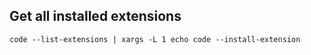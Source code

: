 ## Get all installed extensions

`code --list-extensions | xargs -L 1 echo code --install-extension`
